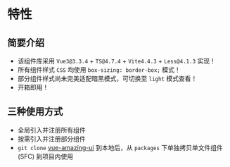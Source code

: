 # 特性

## 简要介绍

- 该组件库采用 `Vue3@3.3.4` + `TS@4.7.4` + `Vite4.4.3` + `Less@4.1.3` 实现！
- 所有组件样式 `CSS` 均使用 `box-sizing: border-box;` 模式！
- 部分组件样式尚未完美适配暗黑模式，可切换至 `light` 模式查看！
- 开箱即用！

## 三种使用方式

- 全局引入并注册所有组件
- 按需引入并注册部分组件
- `git clone` [vue-amazing-ui](https://github.com/themusecatcher/vue-amazing-ui) 到本地后，从 `packages` 下单独拷贝单文件组件 (SFC) 到项目内使用
